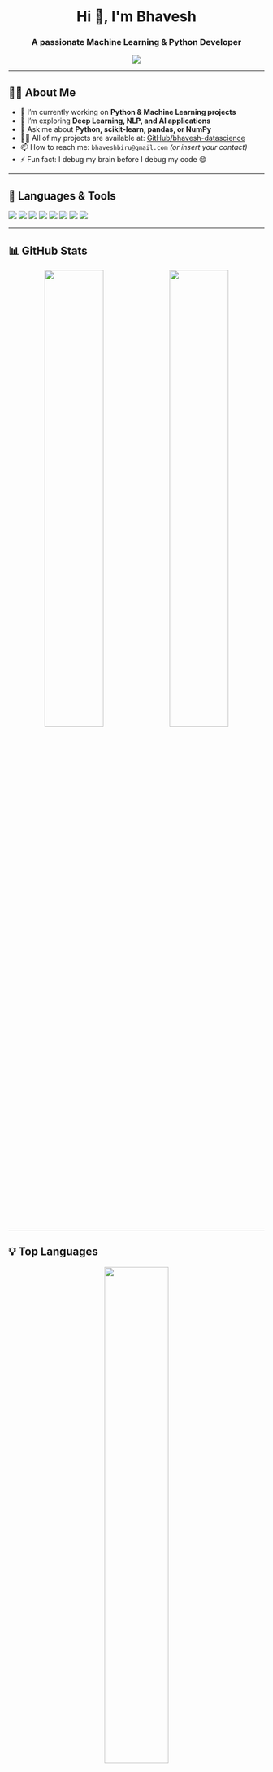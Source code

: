 <!-- GitHub Profile README for bhavesh-datascience -->

<h1 align="center">Hi 👋, I'm Bhavesh</h1>
<h3 align="center">A passionate Machine Learning & Python Developer</h3>

<p align="center">
  <img src="https://readme-typing-svg.herokuapp.com/?lines=Machine+Learning+Enthusiast;Python+Developer;Always+Learning+Something+New!&center=true&width=500&height=50" />
</p>

---

## 🧑‍💻 About Me

- 🔭 I’m currently working on **Python & Machine Learning projects**
- 🌱 I’m exploring **Deep Learning, NLP, and AI applications**
- 💬 Ask me about **Python, scikit-learn, pandas, or NumPy**
- 👨‍💻 All of my projects are available at: [GitHub/bhavesh-datascience](https://github.com/bhavesh-datascience)
- 📫 How to reach me: `bhaveshbiru@gmail.com` *(or insert your contact)*
- ⚡ Fun fact: I debug my brain before I debug my code 😄

---

## 🚀 Languages & Tools

<p align="left">
  <img src="https://img.shields.io/badge/Python-3776AB?style=for-the-badge&logo=python&logoColor=white"/>
  <img src="https://img.shields.io/badge/TensorFlow-FF6F00?style=for-the-badge&logo=tensorflow&logoColor=white"/>
  <img src="https://img.shields.io/badge/scikit--learn-F7931E?style=for-the-badge&logo=scikit-learn&logoColor=white"/>
  <img src="https://img.shields.io/badge/Pandas-150458?style=for-the-badge&logo=pandas&logoColor=white"/>
  <img src="https://img.shields.io/badge/Numpy-013243?style=for-the-badge&logo=numpy&logoColor=white"/>
  <img src="https://img.shields.io/badge/Matplotlib-11557C?style=for-the-badge&logo=matplotlib&logoColor=white"/>
  <img src="https://img.shields.io/badge/Jupyter-F37626?style=for-the-badge&logo=jupyter&logoColor=white"/>
  <img src="https://img.shields.io/badge/VS%20Code-007ACC?style=for-the-badge&logo=visual-studio-code&logoColor=white"/>
</p>

---

## 📊 GitHub Stats

<p align="center">
  <img src="https://github-readme-stats.vercel.app/api?username=bhavesh-datascience&show_icons=true&theme=tokyonight" width="48%" />
  <img src="https://github-readme-streak-stats.herokuapp.com/?user=bhavesh-datascience&theme=tokyonight" width="48%" />
</p>

---

## 💡 Top Languages

<p align="center">
  <img src="https://github-readme-stats.vercel.app/api/top-langs/?username=bhavesh-datascience&layout=compact&theme=tokyonight" width="50%" />
</p>

---

## 🔗 Let's Connect

<p align="left">
  <a href="https://linkedin.com/in/your-link" target="_blank">
    <img src="https://img.shields.io/badge/LinkedIn-blue?style=for-the-badge&logo=linkedin&logoColor=white"/>
  </a>
  <a href="mailto:bhaveshbiru@gmail.com">
    <img src="https://img.shields.io/badge/Gmail-red?style=for-the-badge&logo=gmail&logoColor=white"/>
  </a>
</p>

---

<p align="center">
  <img src="https://komarev.com/ghpvc/?username=bhavesh-datascience&label=Profile+Views&color=brightgreen" alt="bhavesh-datascience" />
</p>
